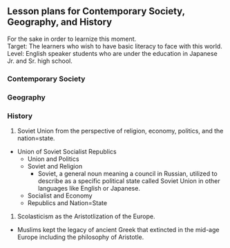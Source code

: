 ## Lesson plans for Contemporary Society, Geography, and History
For the sake in order to learnize this moment.  
Target: The learners who wish to have basic literacy to face with this world.  
Level: English speaker students who are under the education in Japanese Jr. and Sr. high school.
### Contemporary Society
### Geography
### History
1. Soviet Union from the perspective of religion, economy, politics, and the nation=state.
  - Union of Soviet Socialist Republics
    - Union and Politics
    - Soviet and Religion
      - Soviet, a general noun meaning a council in Russian, utilized to describe as a specific political state called Soviet Union in other languages like English or Japanese.
    - Socialist and Economy
    - Republics and Nation=State
1. Scolasticism as the Aristotlization of the Europe.
  - Muslims kept the legacy of ancient Greek that extincted in the mid-age Europe including the philosophy of Aristotle.
